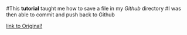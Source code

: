 <!-- This is an HTML comment, which can be used to embed hidden text in a Markdown file. -->
<!-- In the lines that follow, use Markdown to describe the purpose of this tutorial and provide a link back to the original GitHub.md file on GitHub. Don't just write unformatted text, use Markdown to structure your document.  -->

#This **tutorial** taught me how to save a file in my *Github* directory
#I was then able to commit and push back to Github

[link to Original!](https://github.com/christopherhuntley/ba505-docs/tree/master/Tutorials/GitHub)
